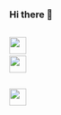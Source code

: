 ### Hi there 👋   ###


<code> <img src="https://cdn-icons-png.flaticon.com/512/121/121537.png" width="30"/></code>
<code> <img src="https://www.pngkey.com/png/detail/522-5227440_javascript-icon-graphic-design.png" width="30"/></code>

<code> <img src="https://www.pngkey.com/png/detail/522-5227440_javascript-icon-graphic-design.png" width="30"/></code>
